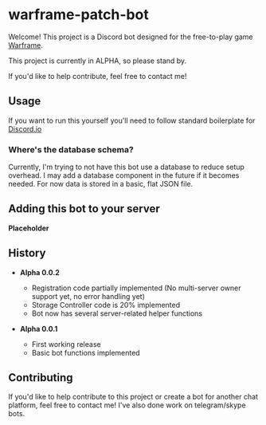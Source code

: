 # warframe-patch-bot

Welcome! This project is a Discord bot designed for the free-to-play
game [Warframe](http://warframe.com).

This project is currently in ALPHA, so please stand by.

If you'd like to help contribute, feel free to contact me!


## Usage

If you want to run this yourself you'll need to follow standard boilerplate for 
[Discord.io](https://github.com/izy521/discord.io)

### Where's the database schema?

Currently, I'm trying to not have this bot use a database to reduce setup overhead.
I may add a database component in the future if it becomes needed. For now
data is stored in a basic, flat JSON file.


## Adding this bot to your server

**Placeholder**


## History

- **Alpha 0.0.2**
    - Registration code partially implemented (No multi-server owner support yet, no error handling yet)
    - Storage Controller code is 20% implemented
    - Bot now has several server-related helper functions


- **Alpha 0.0.1**
    - First working release
    - Basic bot functions implemented


## Contributing

If you'd like to help contribute to this project or create a bot for another chat platform, feel free to
contact me! I've also done work on telegram/skype bots.